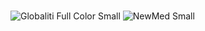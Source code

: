 ### 
![Globaliti Full Color Small](https://user-images.githubusercontent.com/101322338/184590357-32489185-2e2e-4669-91a8-4daeb6a53c36.svg)
![NewMed Small](https://user-images.githubusercontent.com/101322338/184590391-99f35a10-42fc-4b91-835f-46eee2b5094b.svg)
###
